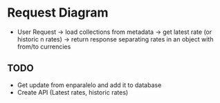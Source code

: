 # Request Diagram

- User Request -> load collections from metadata -> get latest rate (or historic n rates) -> return response separating rates in an object with from/to currencies

## TODO
- Get update from enparalelo and add it to database
- Create API (Latest rates, historic rates)
